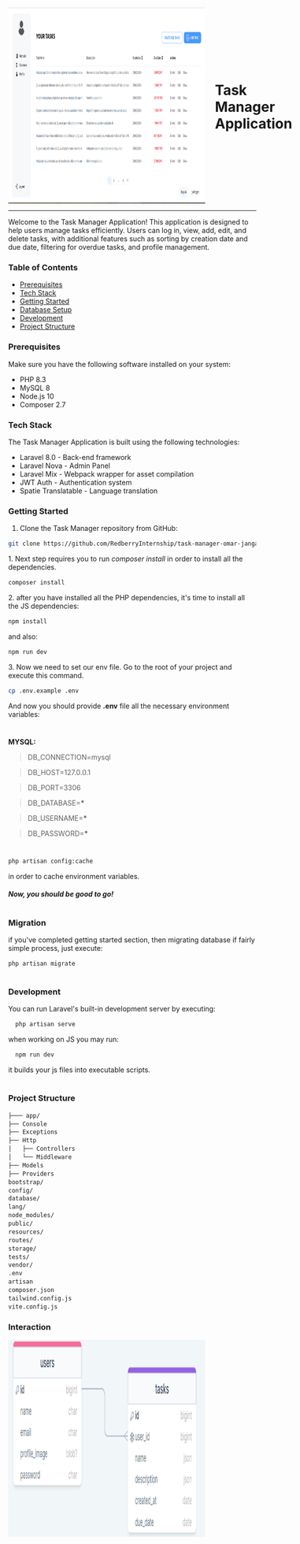 <div style="display:flex; align-items: center">
  <img src="public/example.png" alt="drawing" width="400" height="400" style="margin-right: 20px" class="w-full object-cover" />
  <h1 style="position:relative; top: -6px" >Task Manager Application</h1>
</div>

---

Welcome to the Task Manager Application! This application is designed to help users manage tasks efficiently. Users can log in, view, add, edit, and delete tasks, with additional features such as sorting by creation date and due date, filtering for overdue tasks, and profile management.

### Table of Contents

-   [Prerequisites](#prerequisites)
-   [Tech Stack](#tech-stack)
-   [Getting Started](#getting-started)
-   [Database Setup](#database-setup)
-   [Development](#development)
-   [Project Structure](#project-structure)

### Prerequisites

Make sure you have the following software installed on your system:

-   PHP 8.3
-   MySQL 8
-   Node.js 10
-   Composer 2.7

### Tech Stack

The Task Manager Application is built using the following technologies:

-   Laravel 8.0 - Back-end framework
-   Laravel Nova - Admin Panel
-   Laravel Mix - Webpack wrapper for asset compilation
-   JWT Auth - Authentication system
-   Spatie Translatable - Language translation

### Getting Started

1. Clone the Task Manager repository from GitHub:

```sh
git clone https://github.com/RedberryInternship/task-manager-omar-jangavadze.git
```

1\. Next step requires you to run _composer install_ in order to install all the dependencies.

```sh
composer install
```

2\. after you have installed all the PHP dependencies, it's time to install all the JS dependencies:

```sh
npm install
```

and also:

```sh
npm run dev
```

3\. Now we need to set our env file. Go to the root of your project and execute this command.

```sh
cp .env.example .env
```

And now you should provide **.env** file all the necessary environment variables:

#

**MYSQL:**

> DB_CONNECTION=mysql

> DB_HOST=127.0.0.1

> DB_PORT=3306

> DB_DATABASE=**\***

> DB_USERNAME=**\***

> DB_PASSWORD=**\***

#

```sh
php artisan config:cache
```

in order to cache environment variables.

##### Now, you should be good to go!

#

### Migration

if you've completed getting started section, then migrating database if fairly simple process, just execute:

```sh
php artisan migrate
```

#

### Development

You can run Laravel's built-in development server by executing:

```sh
  php artisan serve
```

when working on JS you may run:

```sh
  npm run dev
```

it builds your js files into executable scripts.

#

### Project Structure

```bash
├─── app/
├── Console
├── Exceptions
├── Http
│   ├── Controllers
│   └── Middleware
├── Models
├── Providers
bootstrap/
config/
database/
lang/
node_modules/
public/
resources/
routes/
storage/
tests/
vendor/
.env
artisan
composer.json
tailwind.config.js
vite.config.js
```

### Interaction

<img src="public/drawsql.png" alt="drawing" width="400" height="400" style="margin-right: 20px" class="w-full object-cover" />
